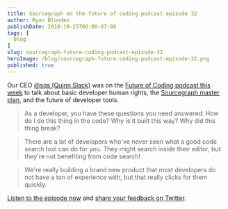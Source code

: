```yaml
---
title: Sourcegraph on the future of coding podcast episode 32
author: Ryan Blunden
publishDate: 2018-10-25T00:00-07:00
tags: [
  blog
]
slug: sourcegraph-future-coding-podcast-episode-32
heroImage: /blog/sourcegraph-future-coding-podcast-episode-32.png
published: true
---
```


Our CEO [@sqs (Quinn Slack)](https://twitter.com/sqs) was on the [Future of Coding podcast this week](https://futureofcoding.org/episodes/32) to talk about basic developer human rights, the [Sourcegraph master plan](https://about.sourcegraph.com/plan), and the future of developer tools.

> As a developer, you have these questions you need answered: How do I do this thing in the code? Why is it built this way? Why did this thing break?

> There are a lot of developers who've never seen what a good code search tool can do for you. They might search inside their editor, but they're not benefiting from code search!

> We're really building a brand new product that most developers do not have a ton of experience with, but that really clicks for them quickly.

[Listen to the episode now](https://futureofcoding.org/episodes/32) and [share your feedback on Twitter](https://twitter.com/srcgraph).
